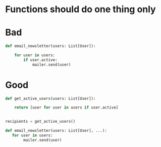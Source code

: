# Functions should do one thing only

# Bad
```python
def email_newsletter(users: List[User]):

    for user in users:
        if user.active:
            mailer.send(user)
```

# Good
```python
def get_active_users(users: List[User]):

    return [user for user in users if user.active]
    

recipients = get_active_users() 

def email_newsletter(users: List[User], ...):
   for user in users:
        mailer.send(user)
    
```

